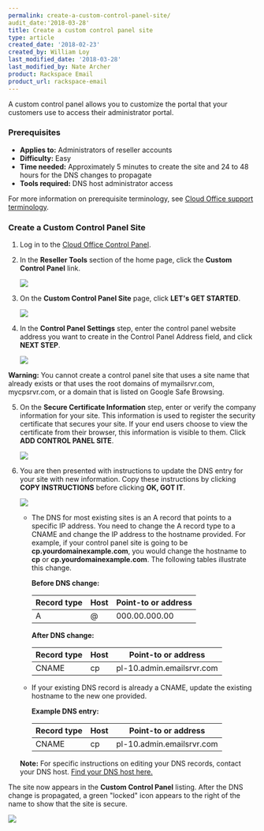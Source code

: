 ```yaml
---
permalink: create-a-custom-control-panel-site/
audit_date:'2018-03-28'
title: Create a custom control panel site
type: article
created_date: '2018-02-23'
created_by: William Loy
last_modified_date: '2018-03-28'
last_modified_by: Nate Archer
product: Rackspace Email
product_url: rackspace-email
---
```


A custom control panel allows you to customize the portal that your customers use to access their administrator portal.

### Prerequisites

- **Applies to:** Administrators of reseller accounts
- **Difficulty:** Easy
- **Time needed:** Approximately 5 minutes to create the site and 24 to 48 hours for the DNS changes to propagate
- **Tools required:**  DNS host administrator access

For more information on prerequisite terminology, see [Cloud Office support terminology](/how-to/cloud-office-support-terminology).

### Create a Custom Control Panel Site

1. Log in to the [Cloud Office Control Panel](https://cp.rackspace.com).

2. In the **Reseller Tools** section of the home page, click the **Custom Control Panel** link.

   <img src="{% asset_path rackspace-email/create-a-custom-control-panel-site/custom_control_panel.png %}"/>

3. On the **Custom Control Panel Site** page, click **LET's GET STARTED**.

   <img src="{% asset_path rackspace-email/create-a-custom-control-panel-site/get_started.png %}"/>

4. In the **Control Panel Settings** step, enter the control panel website address you want to create in the Control Panel Address field, and click **NEXT STEP**.

   <img src="{% asset_path rackspace-email/create-a-custom-control-panel-site/cp_address.png %}"/>

  **Warning:** You cannot create a control panel site that uses a site name that already exists or that uses the root domains of mymailsrvr.com, mycpsrvr.com, or a domain that is listed on Google Safe Browsing.

5. On the **Secure Certificate Information** step, enter or verify the company information for your site. This information is used to register the security certificate that secures your site. If your end users choose to view the certificate from their browser, this information is visible to them. Click **ADD CONTROL PANEL SITE**.

   <img src="{% asset_path rackspace-email/create-a-custom-control-panel-site/company_info.png %}"/>

6. You are then presented with instructions to update the DNS entry for your site with new information. Copy these instructions by clicking **COPY INSTRUCTIONS** before clicking **OK, GOT IT**.

   <img src="{% asset_path rackspace-email/create-a-custom-control-panel-site/dns_info.png %}"/>

    - The DNS for most existing sites is an A record that points to a specific IP address. You need to change the A record type to a CNAME and change the IP address to the hostname provided. For example, if your control panel site is going to be **cp.yourdomainexample.com**, you would change the hostname to **cp** or **cp.yourdomainexample.com**. The following tables illustrate this change.

        **Before DNS change:**

        |Record type | Host | Point-to or address |
        |---|---|---|
        |A| @ | 000.00.000.00 |

        **After DNS change:**

        |Record type | Host | Point-to or address |
        |---|---|---|
        |CNAME| cp | pl-10.admin.emailsrvr.com |

    - If your existing DNS record is already a CNAME, update the existing hostname to the new one provided.

        **Example DNS entry:**

        |Record type | Host | Point-to or address |
        |---|---|---|
        |CNAME| cp | pl-10.admin.emailsrvr.com |

    **Note:** For specific instructions on editing your DNS records, contact your DNS host. [Find your DNS host here.](/how-to/find-dns-host)

The site now appears in the **Custom Control Panel** listing. After the DNS change is propagated, a green "locked" icon appears to the right of the name to show that the site is secure.

<img src="{% asset_path rackspace-email/create-a-custom-control-panel-site/secured.png %}"/>

